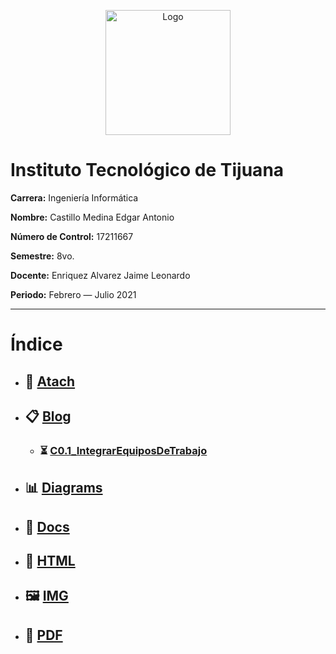 <p align="center">
    <img alt="Logo" src="https://www.tijuana.tecnm.mx/wp-content/themes/tecnm/images/logo_TECT.png" width=200 height=200>
</p>

# Instituto Tecnológico de Tijuana

**Carrera:** Ingeniería Informática

**Nombre:** Castillo Medina Edgar Antonio

**Número de Control:** 17211667

**Semestre:** 8vo.

**Docente:** Enriquez Alvarez Jaime Leonardo

**Periodo:** Febrero — Julio 2021

___

# Índice

* ## :paperclip: [Atach](https://github.com/edgarcastillo17/avscastillo/tree/main/atach "Atach")

* ## :clipboard: [Blog](https://github.com/edgarcastillo17/avscastillo/tree/main/blog "Blog")
    * ### :hourglass_flowing_sand: [C0.1_IntegrarEquiposDeTrabajo](https://github.com/edgarcastillo17/avscastillo/blob/main/blog/C0.1_IntegrarEquiposDeTrabajo_CastilloMedinaEdgarAntonio.md "C0.1_IntegrarEquiposDeTrabajo")

* ## :bar_chart: [Diagrams](https://github.com/edgarcastillo17/avscastillo/tree/main/diagrams "Diagrams")

* ## :open_file_folder: [Docs](https://github.com/edgarcastillo17/avscastillo/tree/main/docs "Docs")

* ## :page_facing_up: [HTML](https://github.com/edgarcastillo17/avscastillo/tree/main/html "HTML")

* ## :framed_picture: [IMG](https://github.com/edgarcastillo17/avscastillo/tree/main/img "IMG")

* ##  :notebook_with_decorative_cover: [PDF](https://github.com/edgarcastillo17/avscastillo/tree/main/pdf "PDF")
